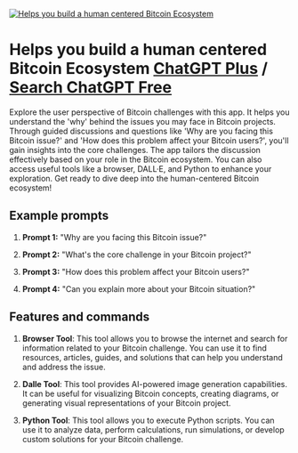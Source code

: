 
[![Helps you build a human centered Bitcoin Ecosystem](https://files.oaiusercontent.com/file-qFAGPTuMFiBfaqtGiqPU7WPG?se=2123-10-17T11%3A14%3A10Z&sp=r&sv=2021-08-06&sr=b&rscc=max-age%3D31536000%2C%20immutable&rscd=attachment%3B%20filename%3Dc8c475c4-1d67-45b2-a591-4bfe76478f85.png&sig=Pu7Lowj25UGubLRVatC1p9qNiWf7uQkZkMsYYSAtj6Y%3D)](https://chat.openai.com/g/g-sUwFQZbg1-helps-you-build-a-human-centered-bitcoin-ecosystem)

# Helps you build a human centered Bitcoin Ecosystem [ChatGPT Plus](https://chat.openai.com/g/g-sUwFQZbg1-helps-you-build-a-human-centered-bitcoin-ecosystem) / [Search ChatGPT Free](https://gptcall.net/index.html#/?search=Helps%20you%20build%20a%20human%20centered%20Bitcoin%20Ecosystem)

Explore the user perspective of Bitcoin challenges with this app. It helps you understand the 'why' behind the issues you may face in Bitcoin projects. Through guided discussions and questions like 'Why are you facing this Bitcoin issue?' and 'How does this problem affect your Bitcoin users?', you'll gain insights into the core challenges. The app tailors the discussion effectively based on your role in the Bitcoin ecosystem. You can also access useful tools like a browser, DALL·E, and Python to enhance your exploration. Get ready to dive deep into the human-centered Bitcoin ecosystem!

## Example prompts

1. **Prompt 1:** "Why are you facing this Bitcoin issue?"

2. **Prompt 2:** "What's the core challenge in your Bitcoin project?"

3. **Prompt 3:** "How does this problem affect your Bitcoin users?"

4. **Prompt 4:** "Can you explain more about your Bitcoin situation?"

## Features and commands

1. **Browser Tool**: This tool allows you to browse the internet and search for information related to your Bitcoin challenge. You can use it to find resources, articles, guides, and solutions that can help you understand and address the issue.

2. **Dalle Tool**: This tool provides AI-powered image generation capabilities. It can be useful for visualizing Bitcoin concepts, creating diagrams, or generating visual representations of your Bitcoin project.

3. **Python Tool**: This tool allows you to execute Python scripts. You can use it to analyze data, perform calculations, run simulations, or develop custom solutions for your Bitcoin challenge.


